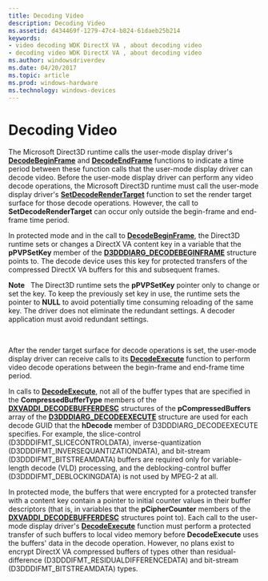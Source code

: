 ```yaml
---
title: Decoding Video
description: Decoding Video
ms.assetid: d434469f-1279-47c4-b824-61daeb25b214
keywords:
- video decoding WDK DirectX VA , about decoding video
- decoding video WDK DirectX VA , about decoding video
ms.author: windowsdriverdev
ms.date: 04/20/2017
ms.topic: article
ms.prod: windows-hardware
ms.technology: windows-devices
---
```


# Decoding Video


The Microsoft Direct3D runtime calls the user-mode display driver's [**DecodeBeginFrame**](https://msdn.microsoft.com/library/windows/hardware/ff551802) and [**DecodeEndFrame**](https://msdn.microsoft.com/library/windows/hardware/ff551805) functions to indicate a time period between these function calls that the user-mode display driver can decode video. Before the user-mode display driver can perform any video decode operations, the Microsoft Direct3D runtime must call the user-mode display driver's [**SetDecodeRenderTarget**](https://msdn.microsoft.com/library/windows/hardware/ff569530) function to set the render target surface for those decode operations. However, the call to **SetDecodeRenderTarget** can occur only outside the begin-frame and end-frame time period.

In protected mode and in the call to [**DecodeBeginFrame**](https://msdn.microsoft.com/library/windows/hardware/ff551802), the Direct3D runtime sets or changes a DirectX VA content key in a variable that the **pPVPSetKey** member of the [**D3DDDIARG\_DECODEBEGINFRAME**](https://msdn.microsoft.com/library/windows/hardware/ff542987) structure points to. The decode device uses this key for protected transfers of the compressed DirectX VA buffers for this and subsequent frames.

**Note**   The Direct3D runtime sets the **pPVPSetKey** pointer only to change or set the key. To keep the previously set key in use, the runtime sets the pointer to **NULL** to avoid potentially time consuming reloading of the same key. The driver does not eliminate the redundant settings. A decoder application must avoid redundant settings.

 

After the render target surface for decode operations is set, the user-mode display driver can receive calls to its [**DecodeExecute**](https://msdn.microsoft.com/library/windows/hardware/ff551808) function to perform video decode operations between the begin-frame and end-frame time period.

In calls to [**DecodeExecute**](https://msdn.microsoft.com/library/windows/hardware/ff551808), not all of the buffer types that are specified in the **CompressedBufferType** members of the [**DXVADDI\_DECODEBUFFERDESC**](https://msdn.microsoft.com/library/windows/hardware/ff562896) structures of the **pCompressedBuffers** array of the [**D3DDDIARG\_DECODEEXECUTE**](https://msdn.microsoft.com/library/windows/hardware/ff543001) structure are used for each decode GUID that the **hDecode** member of D3DDDIARG\_DECODEEXECUTE specifies. For example, the slice-control (D3DDDIFMT\_SLICECONTROLDATA), inverse-quantization (D3DDDIFMT\_INVERSEQUANTIZATIONDATA), and bit-stream (D3DDDIFMT\_BITSTREAMDATA) buffers are required only for variable-length decode (VLD) processing, and the deblocking-control buffer (D3DDDIFMT\_DEBLOCKINGDATA) is not used by MPEG-2 at all.

In protected mode, the buffers that were encrypted for a protected transfer with a content key contain a pointer to initial counter values in their buffer descriptors (that is, in variables that the **pCipherCounter** members of the [**DXVADDI\_DECODEBUFFERDESC**](https://msdn.microsoft.com/library/windows/hardware/ff562896) structures point to). Each call to the user-mode display driver's [**DecodeExecute**](https://msdn.microsoft.com/library/windows/hardware/ff551808) function must perform a protected transfer of such buffers to local video memory before **DecodeExecute** uses the buffers' data in the decode operation. However, no plans exist to encrypt DirectX VA compressed buffers of types other than residual-difference (D3DDDIFMT\_RESIDUALDIFFERENCEDATA) and bit-stream (D3DDDIFMT\_BITSTREAMDATA) types.

 

 





